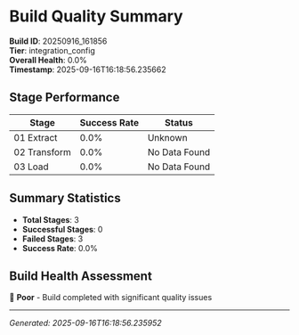 # Build Quality Summary

**Build ID**: 20250916_161856  
**Tier**: integration_config  
**Overall Health**: 0.0%  
**Timestamp**: 2025-09-16T16:18:56.235662

## Stage Performance

| Stage | Success Rate | Status |
|-------|-------------|--------|
| 01 Extract | 0.0% | Unknown |
| 02 Transform | 0.0% | No Data Found |
| 03 Load | 0.0% | No Data Found |


## Summary Statistics

- **Total Stages**: 3
- **Successful Stages**: 0
- **Failed Stages**: 3
- **Success Rate**: 0.0%

## Build Health Assessment

🔴 **Poor** - Build completed with significant quality issues

---
*Generated: 2025-09-16T16:18:56.235952*
